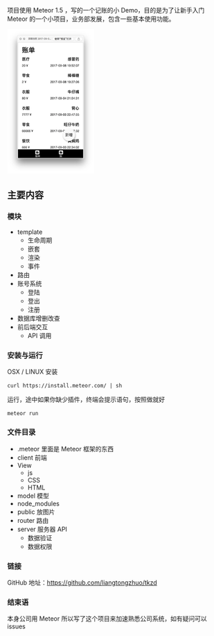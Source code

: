 项目使用 Meteor 1.5 ，写的一个记账的小 Demo，目的是为了让新手入门 Meteor 的一个小项目，业务部发展，包含一些基本使用功能。


<img src="cover.png" style="width:200px">



## 主要内容

### 模块

- template
  - 生命周期
  - 嵌套
  - 渲染
  - 事件
- 路由
- 账号系统
  - 登陆
  - 登出
  - 注册 
- 数据库增删改查
- 前后端交互
  - API 调用

### 安装与运行

OSX / LINUX 安装

```
curl https://install.meteor.com/ | sh
```
运行，途中如果你缺少插件，终端会提示语句，按照做就好

```
meteor run 
```

### 文件目录
- .meteor 里面是 Meteor 框架的东西
- client 前端
 - View
     - js
     - CSS
     - HTML 	
- model 模型
- node_modules
- public 放图片
- router 路由
- server 服务器 API
  - 数据验证
  - 数据权限

### 链接
GitHub 地址：https://github.com/liangtongzhuo/tkzd

### 结束语
本身公司用 Meteor 所以写了这个项目来加速熟悉公司系统，如有疑问可以 issues 





